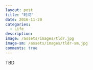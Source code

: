 ```yaml
---
layout: post
title: "时间"
date: 2016-11-20
categories:
  - Life
description: 
image: /assets/images/tldr.jpg
image-sm: /assets/images/tldr-sm.jpg
comments: true
---
```


TBD